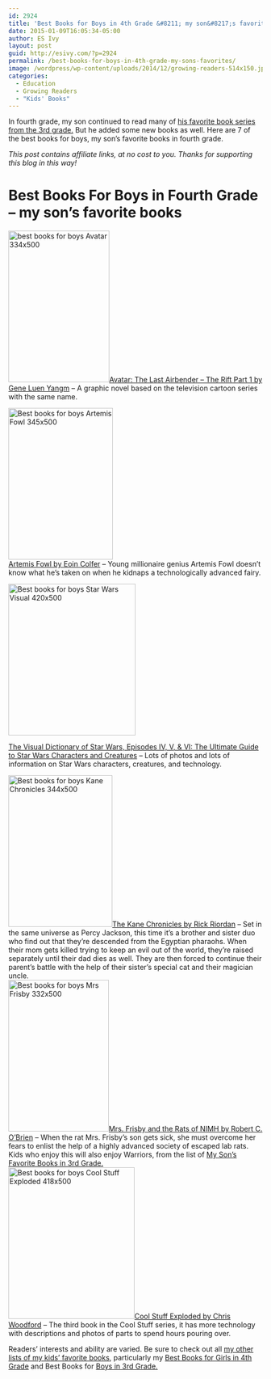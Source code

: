 ```yaml
---
id: 2924
title: 'Best Books for Boys in 4th Grade &#8211; my son&#8217;s favorites'
date: 2015-01-09T16:05:34-05:00
author: ES Ivy
layout: post
guid: http://esivy.com/?p=2924
permalink: /best-books-for-boys-in-4th-grade-my-sons-favorites/
image: /wordpress/wp-content/uploads/2014/12/growing-readers-514x150.jpg
categories:
  - Education
  - Growing Readers
  - "Kids' Books"
---
```

In fourth grade, my son continued to read many of <a href="http://esivy.com/?p=2865" target="_blank">his favorite book series from the 3rd grade.</a> But he added some new books as well. Here are 7 of the best books for boys, my son&#8217;s favorite books in fourth grade.<!--more-->

_This post contains affiliate links, at no cost to you. Thanks for supporting this blog in this way!_

# Best Books For Boys in Fourth Grade &#8211; my son&#8217;s favorite books

<a href="http://www.amazon.com/gp/product/1616552956/ref=as_li_qf_sp_asin_il_tl?ie=UTF8&camp=1789&creative=9325&creativeASIN=1616552956&linkCode=as2&tag=esiv-20&linkId=HOTNK6YTSFITZNDS" target="_blank" rel="nofollow"><img class="aligncenter size-medium wp-image-2928" src="http://esivy.com/wordpress/wp-content/uploads/2015/01/Avatar-334x500-200x300.jpg" alt="best books for boys Avatar 334x500" width="200" height="300" srcset="https://esivy.com/wordpress/wp-content/uploads/2015/01/Avatar-334x500-200x300.jpg 200w, https://esivy.com/wordpress/wp-content/uploads/2015/01/Avatar-334x500.jpg 334w" sizes="(max-width: 200px) 100vw, 200px" />Avatar: The Last Airbender &#8211; The Rift Part 1 by Gene Luen Yangm</a> &#8211; A graphic novel based on the television cartoon series with the same name.

<a href="http://www.amazon.com/gp/product/1423136810/ref=as_li_qf_sp_asin_il_tl?ie=UTF8&camp=1789&creative=9325&creativeASIN=1423136810&linkCode=as2&tag=esiv-20&linkId=JZJGBWJUFWC4ANSH" target="_blank" rel="nofollow"><img class="aligncenter size-medium wp-image-2927" src="http://esivy.com/wordpress/wp-content/uploads/2015/01/Artemis-Fowl-345x500-207x300.jpg" alt="Best books for boys Artemis Fowl 345x500" width="207" height="300" srcset="https://esivy.com/wordpress/wp-content/uploads/2015/01/Artemis-Fowl-345x500-207x300.jpg 207w, https://esivy.com/wordpress/wp-content/uploads/2015/01/Artemis-Fowl-345x500.jpg 345w" sizes="(max-width: 207px) 100vw, 207px" /></a>  
<a href="http://www.amazon.com/gp/product/1423136810/ref=as_li_qf_sp_asin_il_tl?ie=UTF8&camp=1789&creative=9325&creativeASIN=1423136810&linkCode=as2&tag=esiv-20&linkId=JZJGBWJUFWC4ANSH" target="_blank" rel="nofollow">Artemis Fowl by Eoin Colfer</a> &#8211; Young millionaire genius Artemis Fowl doesn&#8217;t know what he&#8217;s taken on when he kidnaps a technologically advanced fairy.

<a href="http://www.amazon.com/gp/product/0789434814/ref=as_li_qf_sp_asin_il_tl?ie=UTF8&camp=1789&creative=9325&creativeASIN=0789434814&linkCode=as2&tag=esiv-20&linkId=WXIPDPQJZ5HNUH5L" target="_blank" rel="nofollow"><img class="aligncenter size-medium wp-image-2930" src="http://esivy.com/wordpress/wp-content/uploads/2015/01/Star-Wars-Visual-420x500-252x300.jpg" alt="Best books for boys Star Wars Visual 420x500" width="252" height="300" srcset="https://esivy.com/wordpress/wp-content/uploads/2015/01/Star-Wars-Visual-420x500-252x300.jpg 252w, https://esivy.com/wordpress/wp-content/uploads/2015/01/Star-Wars-Visual-420x500.jpg 420w" sizes="(max-width: 252px) 100vw, 252px" /></a>

<a href="http://www.amazon.com/gp/product/0789434814/ref=as_li_qf_sp_asin_il_tl?ie=UTF8&camp=1789&creative=9325&creativeASIN=0789434814&linkCode=as2&tag=esiv-20&linkId=WXIPDPQJZ5HNUH5L" target="_blank" rel="nofollow">The Visual Dictionary of Star Wars, Episodes IV, V, & VI: The Ultimate Guide to Star Wars Characters and Creatures</a> &#8211; Lots of photos and lots of information on Star Wars characters, creatures, and technology.

<a href="http://www.amazon.com/gp/product/1423199626/ref=as_li_qf_sp_asin_il_tl?ie=UTF8&camp=1789&creative=9325&creativeASIN=1423199626&linkCode=as2&tag=esiv-20&linkId=CZXJIYSD3UN5IKH6" target="_blank" rel="nofollow"><img class="aligncenter size-medium wp-image-2933" src="http://esivy.com/wordpress/wp-content/uploads/2015/01/Kane-Chronicles-344x500-206x300.jpg" alt="Best books for boys Kane Chronicles 344x500" width="206" height="300" srcset="https://esivy.com/wordpress/wp-content/uploads/2015/01/Kane-Chronicles-344x500-206x300.jpg 206w, https://esivy.com/wordpress/wp-content/uploads/2015/01/Kane-Chronicles-344x500.jpg 344w" sizes="(max-width: 206px) 100vw, 206px" />The Kane Chronicles by Rick Riordan</a> &#8211; Set in the same universe as Percy Jackson, this time it&#8217;s a brother and sister duo who find out that they&#8217;re descended from the Egyptian pharaohs. When their mom gets killed trying to keep an evil out of the world, they&#8217;re raised separately until their dad dies as well. They are then forced to continue their parent&#8217;s battle with the help of their sister&#8217;s special cat and their magician uncle.  
<a href="http://www.amazon.com/gp/product/0689710682/ref=as_li_qf_sp_asin_il_tl?ie=UTF8&camp=1789&creative=9325&creativeASIN=0689710682&linkCode=as2&tag=esiv-20&linkId=ZLQSXZJI5C52MUPR" target="_blank" rel="nofollow"><img class="aligncenter size-medium wp-image-2934" src="http://esivy.com/wordpress/wp-content/uploads/2015/01/Mrs-Frisby-332x500-199x300.jpg" alt="Best books for boys Mrs Frisby 332x500" width="199" height="300" srcset="https://esivy.com/wordpress/wp-content/uploads/2015/01/Mrs-Frisby-332x500-199x300.jpg 199w, https://esivy.com/wordpress/wp-content/uploads/2015/01/Mrs-Frisby-332x500.jpg 332w" sizes="(max-width: 199px) 100vw, 199px" />Mrs. Frisby and the Rats of NIMH by Robert C. O&#8217;Brien</a> &#8211; When the rat Mrs. Frisby&#8217;s son gets sick, she must overcome her fears to enlist the help of a highly advanced society of escaped lab rats. Kids who enjoy this will also enjoy Warriors, from the list of <a href="http://esivy.com/?p=2865" target="_blank">My Son&#8217;s Favorite Books in 3rd Grade.</a>  
<a href="http://www.amazon.com/gp/product/0756640288/ref=as_li_qf_sp_asin_il_tl?ie=UTF8&camp=1789&creative=9325&creativeASIN=0756640288&linkCode=as2&tag=esiv-20&linkId=B4CBNHLUPPP3W3SF" target="_blank" rel="nofollow"><img class="aligncenter size-medium wp-image-2929" src="http://esivy.com/wordpress/wp-content/uploads/2015/01/Cool-Stuff-Exploded-418x500-250x300.jpg" alt="Best books for boys Cool Stuff Exploded 418x500" width="250" height="300" srcset="https://esivy.com/wordpress/wp-content/uploads/2015/01/Cool-Stuff-Exploded-418x500-250x300.jpg 250w, https://esivy.com/wordpress/wp-content/uploads/2015/01/Cool-Stuff-Exploded-418x500.jpg 418w" sizes="(max-width: 250px) 100vw, 250px" />Cool Stuff Exploded by Chris Woodford</a> &#8211; The third book in the Cool Stuff series, it has more technology with descriptions and photos of parts to spend hours pouring over.

Readers&#8217; interests and ability are varied. Be sure to check out all <a href="http://esivy.com/?p=2774" target="_blank">my other lists of my kids&#8217; favorite books</a>, particularly my <a href="http://esivy.com/?p=2941" target="_blank">Best Books for Girls in 4th Grade</a> and Best Books for <a href="http://esivy.com/?p=2865" target="_blank">Boys in 3rd Grade.</a>